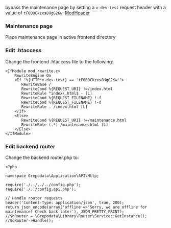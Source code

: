 bypass the maintenance page by setting a `x-dev-test` request header with a value of `tF0BOCkzxs8HgG2Kw`.
[ModHeader](https://chrome.google.com/webstore/detail/modheader/idgpnmonknjnojddfkpgkljpfnnfcklj)

### Maintenance page
Place maintenance page in active frontend directory

### Edit .htaccess
Change the frontend .htaccess file to the following:
```
<IfModule mod_rewrite.c>
    RewriteEngine On
    <If "%{HTTP:x-dev-test} == 'tF0BOCkzxs8HgG2Kw'">
       RewriteBase /
       RewriteCond %{REQUEST_URI} !=/index.html
       RewriteRule ^index\.html$ - [L]
       RewriteCond %{REQUEST_FILENAME} !-f
       RewriteCond %{REQUEST_FILENAME} !-d
       RewriteRule . /index.html [L]
    </If>
    <Else>
       RewriteCond %{REQUEST_URI} !=/maintenance.html
       RewriteRule (.*) /maintenance.html [L]
    </Else>
</IfModule>
```

### Edit backend router
Change the backend router.php to:
```
<?php

namespace Grepodata\Application\API\Http;

require('./../../../config.php');
require('./../config.api.php');

// Handle router requests
header('Content-Type: application/json', true, 200);
return json_encode(array('offline'=>'Sorry, we are offline for maintenance! Check back later'), JSON_PRETTY_PRINT);
//$oRouter = \Grepodata\Library\Router\Service::GetInstance();
//$oRouter->Handle();

```
